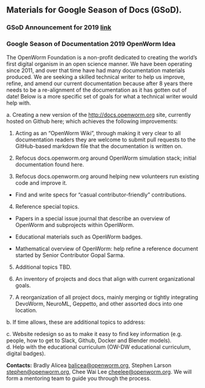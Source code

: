 ## Materials for Google Season of Docs (GSoD).  

### GSoD Announcement for 2019  [link](https://developers.google.com/season-of-docs/docs/timeline)

### Google Season of Documentation 2019 OpenWorm Idea  
The OpenWorm Foundation is a non-profit dedicated to creating the world’s first digital organism in an open science manner.  We have been operating since 2011, and over that time have had many documentation materials produced.  We are seeking a skilled technical writer to help us improve, refine, and amend our current documentation because after 8 years there needs to be a re-alignment of the documentation as it has gotten out of date!  Below is a more specific set of goals for what a technical writer would help with.  

a. Creating a new version of the http://docs.openworm.org site, currently hosted on Github here; which achieves the following improvements:

1. Acting as an “OpenWorm Wiki”, through making it very clear to all documentation readers they are welcome to submit pull requests to the GitHub-based markdown file that the documentation is written on.  

2. Refocus docs.openworm.org around OpenWorm simulation stack; initial documentation found here.  

3. Refocus docs.openworm.org around helping new volunteers run existing code and improve it.   

* Find and write specs for “casual contributor-friendly” contributions.  

4. Reference special topics.  

* Papers in a special issue journal that describe an overview of OpenWorm and subprojects within OpenWorm.  

* Educational materials such as OpenWorm badges.  

* Mathematical overview of OpenWorm: help refine a reference document started by Senior Contributor Gopal Sarma.  

5. Additional topics TBD.  

6. An inventory of projects and docs that align with current organizational goals.  

7. A reorganization of all project docs, mainly merging or tightly integrating DevoWorm, NeuroML, Geppetto, and other assorted docs into one location.  

b. If time allows, these are additional topics to address:  

c. Website redesign so as to make it easy to find key information (e.g. people, how to get to Slack, Github, Docker and Blender models).      
d. Help with the educational curriculum (OW-DW educational curriculum, digital badges).  

**Contacts:** Bradly Alicea [balicea@openworm.org](mailto:balicea@openworm.org), Stephen Larson [stephen@openworm.org](mailto:stephen@openworm.org), Chee Wai Lee [cheelee@openworm.org](mailto:cheelee@openworm.org). We will form a mentoring team to guide you through the process.  
